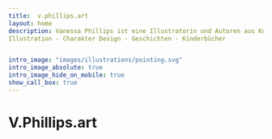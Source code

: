 ```yaml
---
title:  v.phillips.art 
layout: home
description: Vanessa Phillips ist eine Illustratorin und Autoren aus Koblenz. Ihr Schwerpunkt sind farbenfrohe Illustrationen, die sowohl fantastische als auch wissenschaftliche Geschichten erzählen. 
Illustration - Charakter Design - Geschichten - Kinderbücher 


intro_image: "images/illustrations/pointing.svg"
intro_image_absolute: true
intro_image_hide_on_mobile: true
show_call_box: true
---
```


# V.Phillips.art
